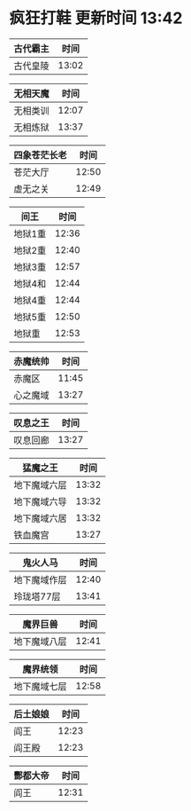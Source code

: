 # 疯狂打鞋 更新时间 13:42

| 古代霸主   | 时间    |
|--------|-------|
| 古代皇陵 | 13:02 |

| 无相天魔   | 时间    |
|--------|-------|
| 无相类训 | 12:07 |
| 无相炼狱 | 13:37 |

| 四象苍茫长老   | 时间    |
|--------|-------|
| 苍茫大厅 | 12:50 |
| 虚无之关 | 12:49 |

| 间王   | 时间    |
|--------|-------|
| 地狱1重 | 12:36 |
| 地狱2重 | 12:40 |
| 地狱3重 | 12:57 |
| 地狱4和 | 12:44 |
| 地狱4重 | 12:44 |
| 地狱5重 | 12:50 |
| 地狱重 | 12:53 |

| 赤魔统帅   | 时间    |
|--------|-------|
| 赤魔区 | 11:45 |
| 心之魔域 | 13:27 |

| 叹息之王   | 时间    |
|--------|-------|
| 叹息回廊 | 13:27 |

| 猛魔之王   | 时间    |
|--------|-------|
| 地下魔域六层 | 13:32 |
| 地下魔域六导 | 13:32 |
| 地下魔域六居 | 13:32 |
| 铁血魔宫 | 13:27 |

| 鬼火人马   | 时间    |
|--------|-------|
| 地下魔域作层 | 12:40 |
| 玲珑塔77层 | 13:41 |

| 魔界巨兽   | 时间    |
|--------|-------|
| 地下魔域八层 | 12:41 |

| 魔界统领   | 时间    |
|--------|-------|
| 地下魔域七层 | 12:58 |

| 后土娘娘   | 时间    |
|--------|-------|
| 阎王 | 12:23 |
| 阎王殿 | 12:23 |

| 酆都大帝   | 时间    |
|--------|-------|
| 阎王 | 12:31 |